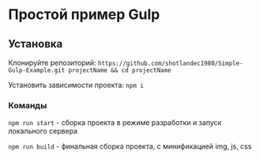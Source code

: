 # Простой пример Gulp

## Установка

Клонируйте репозиторий: `https://github.com/shotlandec1980/Simple-Gulp-Example.git projectName && cd projectName`

Установить зависимости проекта: `npm i`

### Команды

`npm run start` - сборка проекта в режиме разработки и запуск локального сервера

`npm run build` - финальная сборка проекта, с минификацией img, js, css
